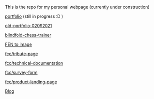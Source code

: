 This is the repo for my personal webpage (currently under construction)

[portfolio](./website/) (still in progress :D )

[old-portfolio-02092021](./old_portfolio_02092021/)

[blindfold-chess-trainer](./chess-blindfold-trainer/)

[FEN to image](./FEN-to-img/)

[fcc/tribute-page](./fcc/tribute-page/)

[fcc/technical-documentation](./fcc/technical-documentation/)

[fcc/survey-form](./fcc/survey-form/)

[fcc/product-landing-page](./fcc/product-landing-page/)

[Blog](./blog/)
